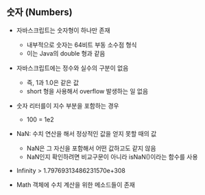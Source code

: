 ## 숫자 (Numbers)

* 자바스크립트는 숫자형이 하나만 존재
    * 내부적으로 숫자는 64비트 부동 소수점 형식
    * 이는 Java의 double 형과 같음

* 자바스크립트에는 정수와 실수의 구분이 없음
    * 즉, 1과 1.0은 같은 값
    * short 형을 사용해서 overflow 발생하는 일 없음
    
* 숫자 리터를이 지수 부분을 포함하는 경우
    * 100 = 1e2
    
* NaN: 수치 연산을 해서 정상적인 값을 얻지 못할 때의 값
    * NaN은 그 자신을 포함해서 어떤 값하고도 같지 않음
    * NaN인지 확인하려면 비교구문이 아니라 isNaN()이라는 함수를 사용
    
* Infinity > 1.79769313486231570e+308

* Math 객체에 수치 계산을 위한 메소드들이 존재